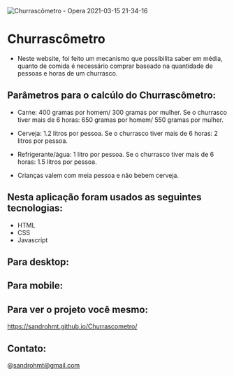 ![Churrascômetro - Opera 2021-03-15 21-34-16](https://user-images.githubusercontent.com/78877045/111239284-9b021580-85d7-11eb-974e-1e95b7f6b5d1.gif)
# Churrascômetro

- Neste website, foi feito um mecanismo que possibilita saber em média, quanto de comida é necessário comprar baseado na quantidade de pessoas e horas de um churrasco.

## Parâmetros para o calcúlo do Churrascômetro:

- Carne: 400 gramas por homem/ 300 gramas por mulher. Se o churrasco tiver mais de 6 horas: 650 gramas por homem/ 550 gramas por mulher.

- Cerveja: 1.2 litros por pessoa. Se o churrasco tiver mais de 6 horas: 2 litros por pessoa.

- Refrigerante/água: 1 litro por pessoa. Se o churrasco tiver mais de 6 horas: 1.5 litros por pessoa.

- Crianças valem com meia pessoa e não bebem cerveja.

## Nesta aplicação foram usados as seguintes tecnologias:

- HTML
- CSS
- Javascript

## Para desktop:

## Para mobile:

## Para ver o projeto você mesmo: 

https://sandrohmt.github.io/Churrascometro/

## Contato:

@sandrohmt@gmail.com
